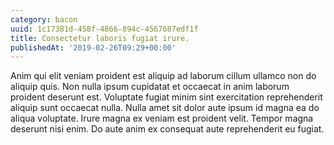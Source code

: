 ```yaml
---
category: bacon
uuid: 1c17381d-458f-4866-894c-4567687edf1f
title: Consectetur laboris fugiat irure.
publishedAt: '2019-02-26T09:29+00:00'
---
```


Anim qui elit veniam proident est aliquip ad laborum cillum ullamco non do aliquip quis. Non nulla ipsum cupidatat et occaecat in anim laborum proident deserunt est. Voluptate fugiat minim sint exercitation reprehenderit aliquip sunt occaecat nulla. Nulla amet sit dolor aute ipsum id magna ea do aliqua voluptate. Irure magna ex veniam est proident velit. Tempor magna deserunt nisi enim. Do aute anim ex consequat aute reprehenderit eu fugiat.
